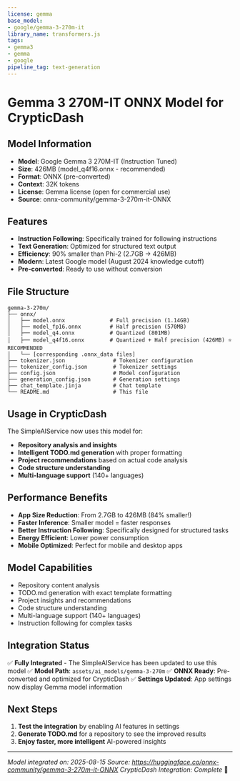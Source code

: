 ```yaml
---
license: gemma
base_model:
- google/gemma-3-270m-it
library_name: transformers.js
tags:
- gemma3
- gemma
- google
pipeline_tag: text-generation
---
```


# Gemma 3 270M-IT ONNX Model for CrypticDash

## Model Information

- **Model**: Google Gemma 3 270M-IT (Instruction Tuned)
- **Size**: 426MB (model_q4f16.onnx - recommended)
- **Format**: ONNX (pre-converted)
- **Context**: 32K tokens
- **License**: Gemma license (open for commercial use)
- **Source**: onnx-community/gemma-3-270m-it-ONNX

## Features

- **Instruction Following**: Specifically trained for following instructions
- **Text Generation**: Optimized for structured text output
- **Efficiency**: 90% smaller than Phi-2 (2.7GB → 426MB)
- **Modern**: Latest Google model (August 2024 knowledge cutoff)
- **Pre-converted**: Ready to use without conversion

## File Structure

```
gemma-3-270m/
├── onnx/
│   ├── model.onnx              # Full precision (1.14GB)
│   ├── model_fp16.onnx         # Half precision (570MB)
│   ├── model_q4.onnx           # Quantized (801MB)
│   ├── model_q4f16.onnx        # Quantized + Half precision (426MB) ⭐ RECOMMENDED
│   └── [corresponding .onnx_data files]
├── tokenizer.json               # Tokenizer configuration
├── tokenizer_config.json        # Tokenizer settings
├── config.json                  # Model configuration
├── generation_config.json       # Generation settings
├── chat_template.jinja          # Chat template
└── README.md                    # This file
```

## Usage in CrypticDash

The SimpleAIService now uses this model for:
- **Repository analysis and insights**
- **Intelligent TODO.md generation** with proper formatting
- **Project recommendations** based on actual code analysis
- **Code structure understanding**
- **Multi-language support** (140+ languages)

## Performance Benefits

- **App Size Reduction**: From 2.7GB to 426MB (84% smaller!)
- **Faster Inference**: Smaller model = faster responses
- **Better Instruction Following**: Specifically designed for structured tasks
- **Energy Efficient**: Lower power consumption
- **Mobile Optimized**: Perfect for mobile and desktop apps

## Model Capabilities

- Repository content analysis
- TODO.md generation with exact template formatting
- Project insights and recommendations
- Code structure understanding
- Multi-language support (140+ languages)
- Instruction following for complex tasks

## Integration Status

✅ **Fully Integrated** - The SimpleAIService has been updated to use this model
✅ **Model Path**: `assets/ai_models/gemma-3-270m`
✅ **ONNX Ready**: Pre-converted and optimized for CrypticDash
✅ **Settings Updated**: App settings now display Gemma model information

## Next Steps

1. **Test the integration** by enabling AI features in settings
2. **Generate TODO.md** for a repository to see the improved results
3. **Enjoy faster, more intelligent** AI-powered insights

---

*Model integrated on: 2025-08-15*
*Source: https://huggingface.co/onnx-community/gemma-3-270m-it-ONNX*
*CrypticDash Integration: Complete* 🎉
